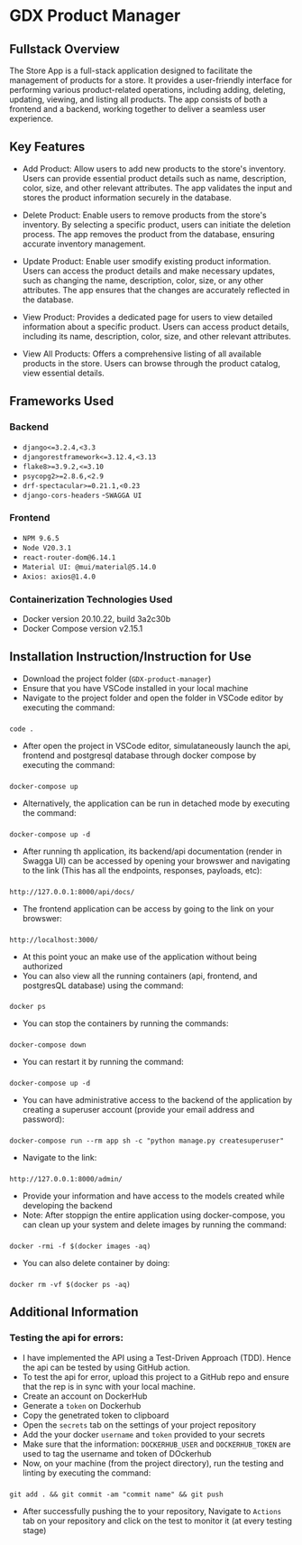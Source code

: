 # GDX Product Manager

## Fullstack Overview

The Store App is a full-stack application designed to facilitate the management of products for a store. It provides a user-friendly interface for performing various product-related operations, including adding, deleting, updating, viewing, and listing all products. The app consists of both a frontend and a backend, working together to deliver a seamless user experience.

## Key Features

- Add Product: Allow users to add new products to the store's inventory. Users can provide essential product details such as name, description, color, size, and other relevant attributes. The app validates the input and stores the product information securely in the database.

- Delete Product: Enable users to remove products from the store's inventory. By selecting a specific product, users can initiate the deletion process. The app removes the product from the database, ensuring accurate inventory management.

- Update Product: Enable user smodify existing product information. Users can access the product details and make necessary updates, such as changing the name, description, color, size, or any other attributes. The app ensures that the changes are accurately reflected in the database.

- View Product: Provides a dedicated page for users to view detailed information about a specific product. Users can access product details, including its name, description, color, size, and other relevant attributes.

- View All Products: Offers a comprehensive listing of all available products in the store. Users can browse through the product catalog, view essential details.

## Frameworks Used

### Backend

- `django<=3.2.4,<3.3`
- `djangorestframework<=3.12.4,<3.13`
- `flake8>=3.9.2,<=3.10`
- `psycopg2>=2.8.6,<2.9`
- `drf-spectacular>=0.21.1,<0.23`
- `django-cors-headers`
-`SWAGGA UI`

### Frontend

- `NPM 9.6.5`
- `Node V20.3.1`
- `react-router-dom@6.14.1`
- `Material UI: @mui/material@5.14.0`
- `Axios: axios@1.4.0`

### Containerization Technologies Used
- Docker version 20.10.22, build 3a2c30b
- Docker Compose version v2.15.1

## Installation Instruction/Instruction for Use
- Download the project folder (`GDX-product-manager`)
- Ensure that you have VSCode installed in your local machine
- Navigate to the project folder and open the folder in VSCode editor by executing the command:
###
    code .
- After open the project in VSCode editor, simulataneously launch the api, frontend and postgresql database through docker compose by executing the command:
###
    docker-compose up
- Alternatively, the application can be run in detached mode by executing the command:
###
    docker-compose up -d
- After running th application, its backend/api documentation (render in Swagga UI) can be accessed by opening your browswer and navigating to the link (This has all the endpoints, responses, payloads, etc):
###
    http://127.0.0.1:8000/api/docs/
- The frontend application can be access by going to the link on your browswer:
###
    http://localhost:3000/
- At this point youc an make use of the application without being authorized
- You can also view all the running containers (api, frontend, and postgresQL database) using the command:
###
    docker ps
- You can stop the containers by running the commands:
###
    docker-compose down
- You can restart it by running the command:
###
    docker-compose up -d
- You can have administrative access to the backend of the application by creating a superuser account (provide your email address and password):
###
    docker-compose run --rm app sh -c "python manage.py createsuperuser"
- Navigate to the link:
###
    http://127.0.0.1:8000/admin/
- Provide your information and have access to the models created while developing the backend
- Note: After stoppign the entire application using docker-compose, you can clean up your system and delete images by running the command:
###
    docker -rmi -f $(docker images -aq)
- You can also delete container by doing:
###
    docker rm -vf $(docker ps -aq)


## Additional Information

### Testing the api for errors:
- I have implemented the API using a Test-Driven Approach (TDD). Hence the api can be tested by using GitHub action.
- To test the api for error, upload this project to a GitHub repo and ensure that the rep is in sync with your local machine.
- Create an account on DockerHub
- Generate a `token` on Dockerhub
- Copy the genetrated token to clipboard
- Open the `secrets` tab on the settings of your project repository
- Add the your docker `username` and `token` provided to your secrets
- Make sure that the information: `DOCKERHUB_USER` and `DOCKERHUB_TOKEN` are used to tag the username and token of DOckerhub
- Now, on your machine (from the project directory), run the testing and linting by executing the command:
###
    git add . && git commit -am "commit name" && git push
- After successfully pushing the to your repository, Navigate to `Actions` tab on your repository and click on the test to monitor it (at every testing stage)